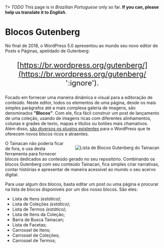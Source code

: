 ?> _TODO_  This page is in *Brazilian Portuguese* only so far. **If you can, please help us translate it to *English*.**

# Blocos Gutenberg

No final de 2018, o WordPress 5.0 apresentou ao mundo seu novo editor de Posts e Páginas, apelidado de Gutenberg: 

<div style="text-align: center; font-size: 1.5rem;">

[https://br.wordpress.org/gutenberg/](https://br.wordpress.org/gutenberg/ ':ignore').

</div>

Focado em fornecer uma maneira dinâmica e visual para a editoração de conteúdo. Neste editor, todos os elementos de uma página, desde os mais simples parágrafos até a mais complexa galeria de imagens, são denominados **"Blocos"**. Com ele, fica fácil construir um post de lançamento de uma coleção, usando de imagens ricas com diferentes alinhamentos, colunas e grades de texto, mapas e títulos ou botões mais chamativos. Além disso, [são diversos os plugins existentes](https://br.wordpress.org/plugins/browse/blocks/ ':ignore') para o WordPress que te oferecem novos blocos ricos e atraentes.

<div style="float: right; margin-left: 32px;">

![Lista de Blocos Gutenberg do Tainacan](/_assets/images/gutenberg-blocks-list.jpg ':size=450')

</div>

O Tainacan não poderia ficar de fora, e usa desta ferramenta para fornecer blocos dedicados ao conteúdo gerado no seu repositório. Combinando os blocos Gutenberg com seu conteúdo Tainacan, fica simples criar narrativas, contar histórias e apresentar de maneira acessível ao mundo o seu acervo digital.

Para usar algum dos blocos, basta editar um post ou uma página e procurar na lista de blocos disponíveis por um dos nosso blocos. São eles:

* Lista de Itens *(estático)*;
* Lista de Coleções *(estático)*;
* Lista de Termos *(estático)*;
* Lista de Itens da Coleção;
* Barra de Busca Tainacan;
* Lista de Facetas;
* Carrossel de Itens;
* Carrossel de Coleções;
* Carrossel de Termos;